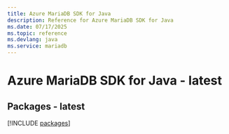 ```yaml
---
title: Azure MariaDB SDK for Java
description: Reference for Azure MariaDB SDK for Java
ms.date: 07/17/2025
ms.topic: reference
ms.devlang: java
ms.service: mariadb
---
```

# Azure MariaDB SDK for Java - latest
## Packages - latest
[!INCLUDE [packages](mariadb-index.md)]